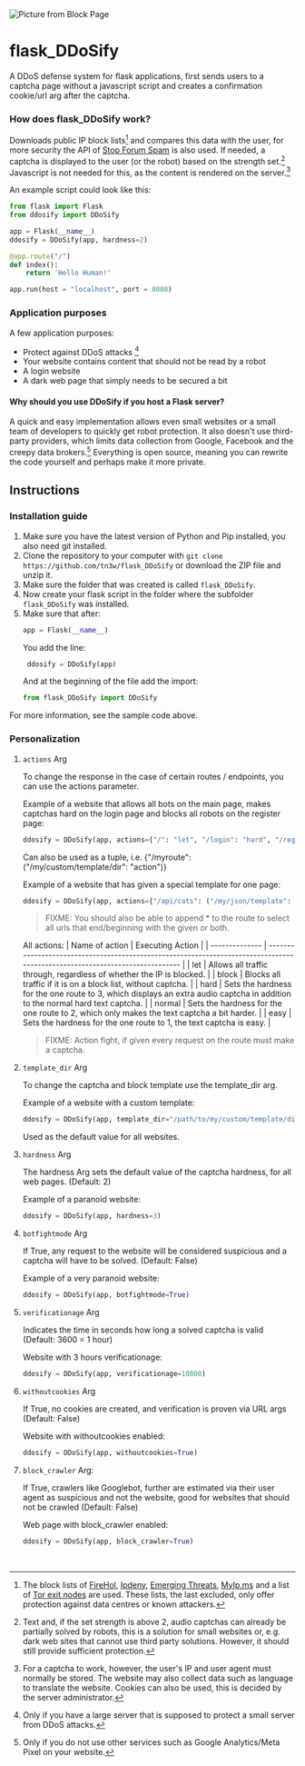<picture>
  <source media="(prefers-color-scheme: dark)" srcset="https://github.com/tn3w/flask_DDoSify/releases/download/v0.3/blocked-dark.png">
  <source media="(prefers-color-scheme: light)" srcset="https://github.com/tn3w/flask_DDoSify/releases/download/v0.3/blocked-light.png">
  <img alt="Picture from Block Page" src="https://github.com/tn3w/flask_DDoSify/releases/download/v0.3/blocked-dark.png">
</picture>
  
# flask_DDoSify
A DDoS defense system for flask applications, first sends users to a captcha page without a javascript script and creates a confirmation cookie/url arg after the captcha.

### How does flask_DDoSify work?
Downloads public IP block lists[^1] and compares this data with the user, for more security the API of [Stop Forum Spam](https://www.stopforumspam.com/) is also used. If needed, a captcha is displayed to the user (or the robot) based on the strength set.[^2] Javascript is not needed for this, as the content is rendered on the server.[^3]

An example script could look like this:
```python
from flask import Flask
from ddosify import DDoSify

app = Flask(__name__)
ddosify = DDoSify(app, hardness=2)

@app.route("/")
def index():
    return 'Hello Human!'

app.run(host = "localhost", port = 8080)
```

### Application purposes
A few application purposes:
  - Protect against DDoS attacks [^4]
  - Your website contains content that should not be read by a robot
  - A login website
  - A dark web page that simply needs to be secured a bit

#### Why should you use DDoSify if you host a Flask server?
A quick and easy implementation allows even small websites or a small team of developers to quickly get robot protection. It also doesn't use third-party providers, which limits data collection from Google, Facebook and the creepy data brokers.[^5] Everything is open source, meaning you can rewrite the code yourself and perhaps make it more private.

## Instructions

### Installation guide
1. Make sure you have the latest version of Python and Pip installed, you also need git installed.
2. Clone the repository to your computer with `git clone https://github.com/tn3w/flask_DDoSify` or download the ZIP file and unzip it.
3. Make sure the folder that was created is called `flask_DDoSify`.
4. Now create your flask script in the folder where the subfolder `flask_DDoSify` was installed.
5. Make sure that after:
   ```python
   app = Flask(__name__)
   ```
   You add the line:
   ```python
    ddosify = DDoSify(app)
   ```
   And at the beginning of the file add the import:
   ```python
   from flask_DDoSify import DDoSify
   ```
For more information, see the sample code above.

### Personalization

1. `actions` Arg

   To change the response in the case of certain routes / endpoints, you can use the actions parameter.
   
   Example of a website that allows all bots on the main page, makes captchas hard on the login page and blocks all robots on the register page:
   ```python
   ddosify = DDoSify(app, actions={"/": "let", "/login": "hard", "/register": "block"})
   ```
   
   Can also be used as a tuple, i.e. {"/myroute": ("/my/custom/template/dir": "action")}

   Example of a website that has given a special template for one page:
   ```python
   ddosify = DDoSify(app, actions={"/api/cats": ("/my/json/template": "let")})
   ```
   > FIXME: You should also be able to append * to the route to select all urls that end/beginning with the given or both.
   
   All actions:
   | Name of action | Executing Action                                                                                                             |
   | -------------- | ---------------------------------------------------------------------------------------------------------------------------- |
   | let            | Allows all traffic through, regardless of whether the IP is blocked.                                                         |
   | block          | Blocks all traffic if it is on a block list, without captcha.                                                                |
   | hard           | Sets the hardness for the one route to 3, which displays an extra audio captcha in addition to the normal hard text captcha. |
   | normal         | Sets the hardness for the one route to 2, which only makes the text captcha a bit harder.                                    |
   | easy           | Sets the hardness for the one route to 1, the text captcha is easy.                                                          |
   > FIXME: Action fight, if given every request on the route must make a captcha.

3. `template_dir` Arg

   To change the captcha and block template use the template_dir arg.

   Example of a website with a custom template:
   ```python
   ddosify = DDoSify(app, template_dir="/path/to/my/custom/template/dir")
   ```

   Used as the default value for all websites.

4. `hardness` Arg

   The hardness Arg sets the default value of the captcha hardness, for all web pages. (Default: 2)

   Example of a paranoid website:
   ```python
   ddosify = DDoSify(app, hardness=3)
   ```

5. `botfightmode` Arg

   If True, any request to the website will be considered suspicious and a captcha will have to be solved. (Default: False)
   
   Example of a very paranoid website:
   ```python
   ddosify = DDoSify(app, botfightmode=True)
   ```

6. `verificationage` Arg

   Indicates the time in seconds how long a solved captcha is valid (Default: 3600 = 1 hour)

   Website with 3 hours verificationage:
   ```python
   ddosify = DDoSify(app, verificationage=10800)
   ```

7. `withoutcookies` Arg

   If True, no cookies are created, and verification is proven via URL args (Default: False)

   Website with withoutcookies enabled:
   ```python
   ddosify = DDoSify(app, withoutcookies=True)
   ```

8. `block_crawler` Arg:

   If True, crawlers like Googlebot, further are estimated via their user agent as suspicious and not the website, good for websites that should not be crawled (Default: False)

   Web page with block_crawler enabled:
   ```python
   ddosify = DDoSify(app, block_crawler=True)
   ```

<br>

[^1]: The block lists of [FireHol](https://firehol.org/), [Ipdeny](https://www.ipdeny.com), [Emerging Threats](https://rules.emergingthreats.net), [MyIp.ms](https://myip.ms/) and a list of [Tor exit nodes](https://www.torproject.org/) are used. These lists, the last excluded, only offer protection against data centres or known attackers.
[^2]: Text and, if the set strength is above 2, audio captchas can already be partially solved by robots, this is a solution for small websites or, e.g. dark web sites that cannot use third party solutions. However, it should still provide sufficient protection.
[^3]: For a captcha to work, however, the user's IP and user agent must normally be stored. The website may also collect data such as language to translate the website. Cookies can also be used, this is decided by the server administrator.
[^4]: Only if you have a large server that is supposed to protect a small server from DDoS attacks.
[^5]: Only if you do not use other services such as Google Analytics/Meta Pixel on your website.

